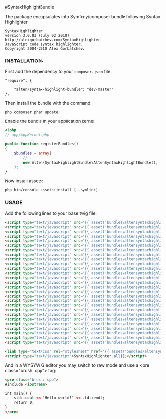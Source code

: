 #SyntaxHighlightBundle

The package encapsulates into Symfony/composer bundle following Syntax Highlighter

    SyntaxHighlighter 
    version 3.0.83 (July 02 2010)
    http://alexgorbatchev.com/SyntaxHighlighter
    JavaScript code syntax highlighter.
    Copyright 2004-2010 Alex Gorbatchev.

### **INSTALLATION**:

First add the dependency to your `composer.json` file:

    "require": {
        ...
        "alten/syntax-highlight-bundle": "dev-master"
    },

Then install the bundle with the command:

    php composer.phar update

Enable the bundle in your application kernel:

``` php
<?php
// app/AppKernel.php

public function registerBundles()
{
    $bundles = array(
        // ...
        new Alten\SyntaxHighlightBundle\AltenSyntaxHighlightBundle(),
    );
}
```

Now install assets:

    php bin/console assets:install [--symlink]

### **USAGE**

Add the following lines to your base twig file:
``` html
<script type="text/javascript" src="{{ asset('bundles/altensyntaxhighlight/js/scripts/shCore.js') }}"></script>
<script type="text/javascript" src="{{ asset('bundles/altensyntaxhighlight/js/scripts/shAutoloader.js') }}"></script>
<script type="text/javascript" src="{{ asset('bundles/altensyntaxhighlight/js/scripts/shBrushAppleScript.js') }}"></script>
<script type="text/javascript" src="{{ asset('bundles/altensyntaxhighlight/js/scripts/shBrushAS3.js') }}"></script>
<script type="text/javascript" src="{{ asset('bundles/altensyntaxhighlight/js/scripts/shBrushBash.js') }}"></script>
<script type="text/javascript" src="{{ asset('bundles/altensyntaxhighlight/js/scripts/shBrushColdFusion.js') }}"></script>
<script type="text/javascript" src="{{ asset('bundles/altensyntaxhighlight/js/scripts/shBrushCpp.js') }}"></script>
<script type="text/javascript" src="{{ asset('bundles/altensyntaxhighlight/js/scripts/shBrushCSharp.js') }}"></script>
<script type="text/javascript" src="{{ asset('bundles/altensyntaxhighlight/js/scripts/shBrushCss.js') }}"></script>
<script type="text/javascript" src="{{ asset('bundles/altensyntaxhighlight/js/scripts/shBrushDelphi.js') }}"></script>
<script type="text/javascript" src="{{ asset('bundles/altensyntaxhighlight/js/scripts/shBrushDiff.js') }}"></script>
<script type="text/javascript" src="{{ asset('bundles/altensyntaxhighlight/js/scripts/shBrushErlang.js') }}"></script>
<script type="text/javascript" src="{{ asset('bundles/altensyntaxhighlight/js/scripts/shBrushGroovy.js') }}"></script>
<script type="text/javascript" src="{{ asset('bundles/altensyntaxhighlight/js/scripts/shBrushJavaFX.js') }}"></script>
<script type="text/javascript" src="{{ asset('bundles/altensyntaxhighlight/js/scripts/shBrushJava.js') }}"></script>
<script type="text/javascript" src="{{ asset('bundles/altensyntaxhighlight/js/scripts/shBrushJScript.js') }}"></script>
<script type="text/javascript" src="{{ asset('bundles/altensyntaxhighlight/js/scripts/shBrushPerl.js') }}"></script>
<script type="text/javascript" src="{{ asset('bundles/altensyntaxhighlight/js/scripts/shBrushPhp.js') }}"></script>
<script type="text/javascript" src="{{ asset('bundles/altensyntaxhighlight/js/scripts/shBrushPlain.js') }}"></script>
<script type="text/javascript" src="{{ asset('bundles/altensyntaxhighlight/js/scripts/shBrushPowerShell.js') }}"></script>
<script type="text/javascript" src="{{ asset('bundles/altensyntaxhighlight/js/scripts/shBrushPython.js') }}"></script>
<script type="text/javascript" src="{{ asset('bundles/altensyntaxhighlight/js/scripts/shBrushRuby.js') }}"></script>
<script type="text/javascript" src="{{ asset('bundles/altensyntaxhighlight/js/scripts/shBrushSass.js') }}"></script>
<script type="text/javascript" src="{{ asset('bundles/altensyntaxhighlight/js/scripts/shBrushScala.js') }}"></script>
<script type="text/javascript" src="{{ asset('bundles/altensyntaxhighlight/js/scripts/shBrushSql.js') }}"></script>
<script type="text/javascript" src="{{ asset('bundles/altensyntaxhighlight/js/scripts/shBrushVb.js') }}"></script>
<script type="text/javascript" src="{{ asset('bundles/altensyntaxhighlight/js/scripts/shBrushXml.js') }}"></script>

<link type="text/css" rel="stylesheet" href="{{ asset('bundles/altensyntaxhighlight/css/styles/shCoreDefault.css') }}"/>
<script type="text/javascript">SyntaxHighlighter.all();</script>
```

And in a WYSYWIG editor you may switch to raw mode and use a &lt;pre class="brush: cpp"&gt; tag:
``` html
<pre class="brush: cpp">
#include <iostream>

int main() {
	std::cout << "Hello world!" << std::endl;
	return 0;
}
</pre>
```


